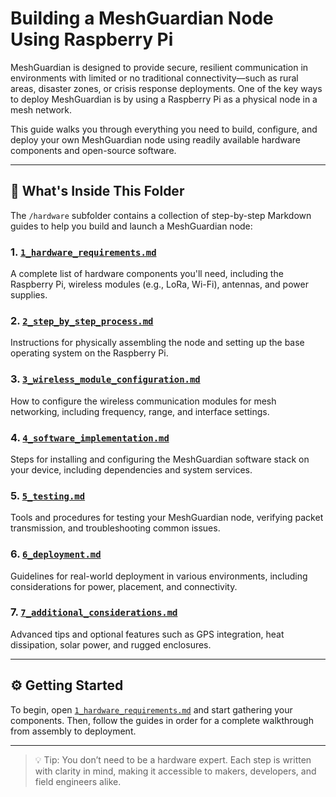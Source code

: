 # Building a MeshGuardian Node Using Raspberry Pi

MeshGuardian is designed to provide secure, resilient communication in environments with limited or no traditional connectivity—such as rural areas, disaster zones, or crisis response deployments. One of the key ways to deploy MeshGuardian is by using a Raspberry Pi as a physical node in a mesh network.

This guide walks you through everything you need to build, configure, and deploy your own MeshGuardian node using readily available hardware components and open-source software.

---

## 📁 What's Inside This Folder

The `/hardware` subfolder contains a collection of step-by-step Markdown guides to help you build and launch a MeshGuardian node:

### 1. [`1_hardware_requirements.md`](./1_hardware_requirements.md)
A complete list of hardware components you'll need, including the Raspberry Pi, wireless modules (e.g., LoRa, Wi-Fi), antennas, and power supplies.

### 2. [`2_step_by_step_process.md`](./2_step_by_step_process.md)
Instructions for physically assembling the node and setting up the base operating system on the Raspberry Pi.

### 3. [`3_wireless_module_configuration.md`](./3_wireless_module_configuration.md)
How to configure the wireless communication modules for mesh networking, including frequency, range, and interface settings.

### 4. [`4_software_implementation.md`](./4_software_implementation.md)
Steps for installing and configuring the MeshGuardian software stack on your device, including dependencies and system services.

### 5. [`5_testing.md`](./5_testing.md)
Tools and procedures for testing your MeshGuardian node, verifying packet transmission, and troubleshooting common issues.

### 6. [`6_deployment.md`](./6_deployment.md)
Guidelines for real-world deployment in various environments, including considerations for power, placement, and connectivity.

### 7. [`7_additional_considerations.md`](./7_additional_considerations.md)
Advanced tips and optional features such as GPS integration, heat dissipation, solar power, and rugged enclosures.

---

## ⚙️ Getting Started

To begin, open [`1_hardware_requirements.md`](./1_hardware_requirements.md) and start gathering your components. Then, follow the guides in order for a complete walkthrough from assembly to deployment.

---

> 💡 Tip: You don’t need to be a hardware expert. Each step is written with clarity in mind, making it accessible to makers, developers, and field engineers alike.

